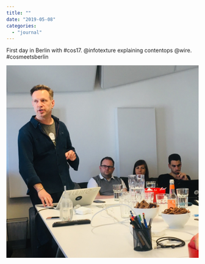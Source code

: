 ```yaml
---
title: ""
date: "2019-05-08"
categories: 
  - "journal"
---
```


First day in Berlin with #cos17. @infotexture explaining contentops @wire. #cosmeetsberlin

![](images/39982af72f.jpg)
